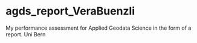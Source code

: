# agds_report_VeraBuenzli
My performance assessment for Applied Geodata Science in the form of a report. Uni Bern
